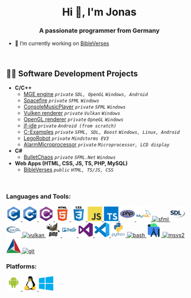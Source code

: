 <h1 align="center">Hi 👋, I'm Jonas</h1>
<h3 align="center">A passionate programmer from Germany</h3>

- 🔭 I’m currently working on [BibleVerses](https://github.com/Purogurama-kun)
<br>
<h2>👨‍💻 Software Development Projects</h2>

- <b>C/C++</b>
  - [MGE engine](https://github.com/Purogurama-kun/MGE) <i>`private`</i> <i>`SDL, OpenGL`</i> <i>`Windows, Android`</i>
  - [Spacefire](https://github.com/Purogurama-kun/Spacefire) <i>`private`</i> <i>`SFML`</i> <i>`Windows`</i>
  - [ConsoleMusicPlayer](https://github.com/Purogurama-kun/ConsoleMusicPlayer) <i>`private`</i> <i>`SFML`</i> <i>`Windows`</i>
  - [Vulken renderer](https://github.com/Purogurama-kun/2DVkEngine) <i>`private`</i> <i>`Vulkan`</i> <i>`Windows`</i>
  - [OpenGL renderer](https://github.com/Purogurama-kun) <i>`private`</i> <i>`OpneGL`</i> <i>`Windows`</i>
  - [jf-ide](https://github.com/Purogurama-kun/jf-ide) <i>`private`</i> <i>`Android (from scratch)`</i>
  - [C-Examples](https://github.com/Purogurama-kun/C-Examples) <i>`private`</i> <i>`SFML, SDL, Boost`</i> <i>`Windows, Linux, Android`</i>
  - [LegoRobot](https://github.com/Purogurama-kun/LegoRobot) <i>`private`</i> <i>`Mindstorms EV3`</i>
  - [AlarmMicroprocessor](https://github.com/Purogurama-kun/AlarmMicroprocessor) <i>`private`</i> <i>`Microprocessor, LCD display`</i>
- <b>C#</b>
  - [BulletChaos](https://github.com/Purogurama-kun/BulletChaos) <i>`private`</i> <i>`SFML.Net`</i> <i>`Windows`</i>
- <b>Web Apps (HTML, CSS, JS, TS, PHP, MySQL)</b>
  - [BibleVerses](https://github.com/jonas-fehrenbacher/Bibelverse) <i>`public`</i> <i>`HTML, TS/JS, CSS`</i>

<br>

<h3 align="left">Languages and Tools:</h3>
<p align="left"> 
  <a href="https://www.cprogramming.com/" target="_blank" rel="noreferrer"> 
    <img src="https://raw.githubusercontent.com/devicons/devicon/master/icons/c/c-original.svg" alt="c" width="40" height="40"/> 
  </a>
  <a href="https://www.w3schools.com/cpp/" target="_blank" rel="noreferrer"> 
    <img src="https://raw.githubusercontent.com/devicons/devicon/master/icons/cplusplus/cplusplus-original.svg" alt="cplusplus" width="40" height="40"/> 
  </a> 
  <a href="https://www.w3schools.com/cs/" target="_blank" rel="noreferrer"> 
    <img src="https://raw.githubusercontent.com/devicons/devicon/master/icons/csharp/csharp-original.svg" alt="csharp" width="40" height="40"/> 
  </a> 
  <a href="https://www.w3.org/html/" target="_blank" rel="noreferrer"> 
    <img src="https://raw.githubusercontent.com/devicons/devicon/master/icons/html5/html5-original-wordmark.svg" alt="html5" width="40" height="40"/> 
  </a> 
  <a href="https://www.w3schools.com/css/" target="_blank" rel="noreferrer"> 
    <img src="https://raw.githubusercontent.com/devicons/devicon/master/icons/css3/css3-original-wordmark.svg" alt="css3" width="40" height="40"/> 
  </a> 
  <a href="https://developer.mozilla.org/en-US/docs/Web/JavaScript" target="_blank" rel="noreferrer"> 
    <img src="https://raw.githubusercontent.com/devicons/devicon/master/icons/javascript/javascript-original.svg" alt="javascript" width="40" height="40"/> 
  </a>
  <a href="https://www.typescriptlang.org/" target="_blank" rel="noreferrer"> 
    <img src="https://raw.githubusercontent.com/devicons/devicon/master/icons/typescript/typescript-original.svg" alt="typescript" width="40" height="40"/> 
  </a>
  <a href="https://www.php.net" target="_blank" rel="noreferrer"> 
    <img src="https://raw.githubusercontent.com/devicons/devicon/master/icons/php/php-original.svg" alt="php" width="40" height="40"/> 
  </a> 
  <a href="https://www.mysql.com/" target="_blank" rel="noreferrer"> 
    <img src="https://raw.githubusercontent.com/devicons/devicon/master/icons/mysql/mysql-original-wordmark.svg" alt="mysql" width="40" height="40"/> 
  </a> 
  
  <a href="https://www.sfml-dev.org/" target="_blank" rel="noreferrer"> 
    <img src="https://www.sfml-dev.org/download/goodies/sfml-icon.svg" alt="sfml" width="40" height="40"/> 
  </a> 
  <a href="https://www.libsdl.org/" target="_blank" rel="noreferrer"> 
    <img src="https://raw.githubusercontent.com/devicons/devicon/master/icons/sdl/sdl-original.svg" alt="sdl" width="40" height="40"/> 
  </a> 
  <a href="https://www.opengl.org/" target="_blank" rel="noreferrer"> 
    <img src="https://raw.githubusercontent.com/devicons/devicon/master/icons/opengl/opengl-original.svg" alt="opengl" width="40" height="40"/> 
  </a> 
  <a href="https://www.vulkan.org/" target="_blank" rel="noreferrer"> 
    <img src="https://www.vulkan.org/user/themes/vulkan/images/logo/vulkan-logo.svg" alt="vulkan" width="40" height="40"/> 
  </a>
  
  <a href="https://www.gimp.org/" target="_blank" rel="noreferrer"> 
    <img src="https://raw.githubusercontent.com/devicons/devicon/master/icons/gimp/gimp-original-wordmark.svg" alt="gimp" width="40" height="40"/> 
  </a> 
  <a href="https://trello.com/" target="_blank" rel="noreferrer"> 
    <img src="https://raw.githubusercontent.com/devicons/devicon/master/icons/trello/trello-plain-wordmark.svg" alt="trello" width="40" height="40"/> 
  </a> 
  <a href="https://visualstudio.microsoft.com/" target="_blank" rel="noreferrer"> 
    <img src="https://raw.githubusercontent.com/devicons/devicon/master/icons/visualstudio/visualstudio-plain.svg" alt="visualstudio" width="40" height="40"/> 
  </a> 
  <a href="https://code.visualstudio.com/" target="_blank" rel="noreferrer"> 
    <img src="https://raw.githubusercontent.com/devicons/devicon/master/icons/vscode/vscode-original.svg" alt="vscode" width="40" height="40"/> 
  </a> 
  <a href="https://www.w3schools.com/python/" target="_blank" rel="noreferrer"> 
    <img src="https://raw.githubusercontent.com/devicons/devicon/master/icons/python/python-original-wordmark.svg" alt="python" width="40" height="40"/> 
  </a> 
  <a href="https://www.gnu.org/software/bash/" target="_blank" rel="noreferrer"> 
    <img src="https://www.vectorlogo.zone/logos/gnu_bash/gnu_bash-icon.svg" alt="bash" width="40" height="40"/> 
  </a> 
  <a href="https://developer.android.com/" target="_blank" rel="noreferrer"> 
    <img src="https://raw.githubusercontent.com/devicons/devicon/master/icons/androidstudio/androidstudio-original.svg" alt="androidstudio" width="40" height="40"/> 
  </a> 
  <a href="https://www.msys2.org/" target="_blank" rel="noreferrer"> 
    <img src="https://packages.msys2.org/static/images/logo.svg" alt="msys2" width="40" height="40"/> <!--https://www.msys2.org/logo.svg--> 
  </a> 
  <a href="https://cmake.org/" target="_blank" rel="noreferrer"> 
    <img src="https://raw.githubusercontent.com/devicons/devicon/master/icons/cmake/cmake-original.svg" alt="cmake" width="40" height="40"/> 
  </a> 
  <a href="https://git-scm.com/" target="_blank" rel="noreferrer"> 
    <img src="https://www.vectorlogo.zone/logos/git-scm/git-scm-icon.svg" alt="git" width="40" height="40"/> 
  </a> 
  <!--<a href="https://travis-ci.org" target="_blank" rel="noreferrer"> 
    <img src="https://www.vectorlogo.zone/logos/travis-ci/travis-ci-icon.svg" alt="travisci" width="40" height="40"/> 
  </a>--> 
</p>



<h3 align="left">Platforms:</h3>
<p align="left"> 
  <a href="https://developer.android.com" target="_blank" rel="noreferrer"> 
    <img src="https://raw.githubusercontent.com/devicons/devicon/master/icons/android/android-original-wordmark.svg" alt="android" width="40" height="40"/> 
  </a> 
  <a href="https://www.linux.org/" target="_blank" rel="noreferrer"> 
    <img src="https://raw.githubusercontent.com/devicons/devicon/master/icons/linux/linux-original.svg" alt="linux" width="40" height="40"/> 
  </a> 
  <a href="https://www.microsoft.com/de-de/windows" target="_blank" rel="noreferrer"> 
    <img src="https://raw.githubusercontent.com/devicons/devicon/master/icons/windows8/windows8-original.svg" alt="linux" width="40" height="40"/> 
  </a> 
</p>

<!--
**Purogurama-kun/Purogurama-kun** is a ✨ _special_ ✨ repository because its `README.md` (this file) appears on your GitHub profile.

Here are some ideas to get you started:

- 🔭 I’m currently working on ...
- 🌱 I’m currently learning ...
- 👯 I’m looking to collaborate on ...
- 🤔 I’m looking for help with ...
- 💬 Ask me about ...
- 📫 How to reach me: ...
- 😄 Pronouns: ...
- ⚡ Fun fact: ...
-->
